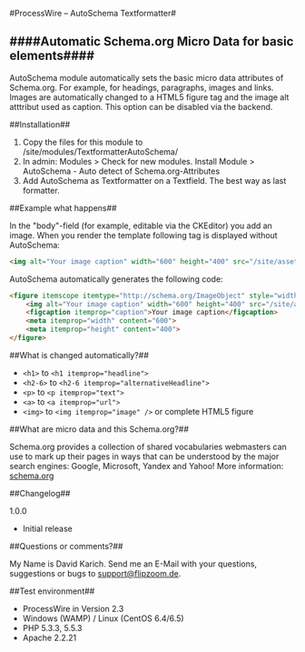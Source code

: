 #ProcessWire – AutoSchema Textformatter#

####Automatic Schema.org Micro Data for basic elements####
-----------------------------

AutoSchema module automatically sets the basic micro data attributes of Schema.org. For example, for headings, paragraphs, images and links. Images are automatically changed to a HTML5 figure tag and the image alt atttribut used as caption. This option can be disabled via the backend.

##Installation##

1. Copy the files for this module to /site/modules/TextformatterAutoSchema/
2. In admin: Modules > Check for new modules. Install Module > AutoSchema - Auto detect of Schema.org-Attributes
3. Add AutoSchema as Textformatter on a Textfield. The best way as last formatter.

##Example what happens##

In the "body"-field (for example, editable via the CKEditor) you add an image. When you render the template following tag is displayed without AutoSchema:

```html
<img alt="Your image caption" width="600" height="400" src="/site/assets/files/1/my-image.600x0.jpg" />
```

AutoSchema automatically generates the following code:

```html
<figure itemscope itemtype="http://schema.org/ImageObject" style="width:600px;">
    <img alt="Your image caption" width="600" height="400" src="/site/assets/files/1/my-image.600x0.jpg"  itemprop="image" />
    <figcaption itemprop="caption">Your image caption</figcaption>
    <meta itemprop="width" content="600">
    <meta itemprop="height" content="400">
</figure>
```

##What is changed automatically?##

* ```<h1>``` to ```<h1 itemprop="headline">```
* ```<h2-6>``` to ```<h2-6 itemprop="alternativeHeadline">```
* ```<p>``` to ```<p itemprop="text">```
* ```<a>``` to ```<a itemprop="url">```
* ```<img>``` to ```<img itemprop="image" />``` or complete HTML5 figure

##What are micro data and this Schema.org?##

Schema.org provides a collection of shared vocabularies webmasters can use to mark up their pages in ways that can be understood by the major search engines: Google, Microsoft, Yandex and Yahoo! More information: [schema.org](http://schema.org/)

##Changelog##

1.0.0  
* Initial release

##Questions or comments?##

My Name is David Karich. Send me an E-Mail with your questions, suggestions or bugs to support@flipzoom.de. 

##Test environment##

* ProcessWire in Version 2.3
* Windows (WAMP) / Linux (CentOS 6.4/6.5)
* PHP 5.3.3, 5.5.3
* Apache 2.2.21
